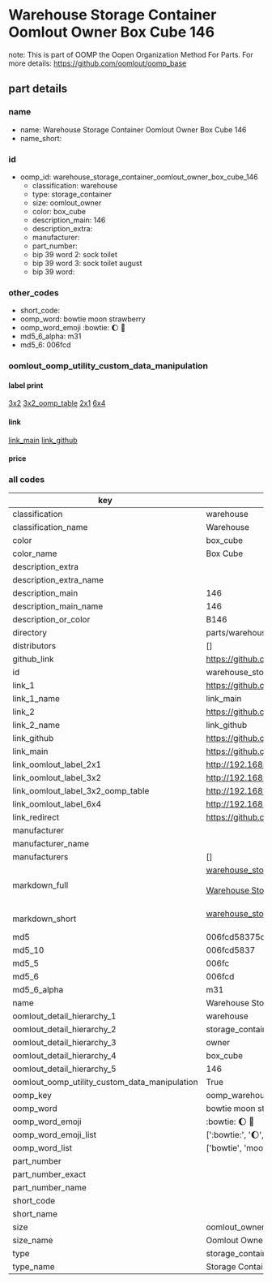 # Warehouse Storage Container Oomlout Owner Box Cube 146  

note: This is part of OOMP the Oopen Organization Method For Parts. For more details: https://github.com/oomlout/oomp_base

##  part details
  







### name
* name: Warehouse Storage Container Oomlout Owner Box Cube 146
* name_short: 
### id
* oomp_id: warehouse_storage_container_oomlout_owner_box_cube_146
  * classification: warehouse
  * type: storage_container
  * size: oomlout_owner
  * color: box_cube
  * description_main: 146
  * description_extra: 
  * manufacturer: 
  * part_number: 
  * bip 39 word 2: sock toilet
  * bip 39 word 3: sock toilet august
  * bip 39 word: 

### other_codes
* short_code: 
* oomp_word: bowtie moon strawberry
* oomp_word_emoji :bowtie: :moon: :strawberry:
* md5_6_alpha: m31
* md5_6: 006fcd






### oomlout_oomp_utility_custom_data_manipulation
#### label print
[3x2](http://192.168.1.245:1112/?label=oomp%20m31)
[3x2_oomp_table](http://192.168.1.108:1112/?label=oomp%20m31)
[2x1](http://192.168.1.242:1112/?label=oomp%20m31)
[6x4](http://192.168.1.55:1112/?label=oomp%20m31)    

#### link

[link_main](https://github.com/oomlout/oomlout_oomp_version_1_messy/tree/main/parts/warehouse_storage_container_oomlout_owner_box_cube_146) [link_github](https://github.com/oomlout/oomlout_oomp_version_1_messy/tree/main/parts/warehouse_storage_container_oomlout_owner_box_cube_146)                             

#### price







### all codes 
| key | value |  
| --- | --- |  
| classification | warehouse |  
| classification_name | Warehouse |  
| color | box_cube |  
| color_name | Box Cube |  
| description_extra |  |  
| description_extra_name |  |  
| description_main | 146 |  
| description_main_name | 146 |  
| description_or_color | B146 |  
| directory | parts/warehouse_storage_container_oomlout_owner_box_cube_146 |  
| distributors | [] |  
| github_link | https://github.com/oomlout/oomlout_oomp_part_src/tree/main/parts/warehouse_storage_container_oomlout_owner_box_cube_146 |  
| id | warehouse_storage_container_oomlout_owner_box_cube_146 |  
| link_1 | https://github.com/oomlout/oomlout_oomp_version_1_messy/tree/main/parts/warehouse_storage_container_oomlout_owner_box_cube_146 |  
| link_1_name | link_main |  
| link_2 | https://github.com/oomlout/oomlout_oomp_version_1_messy/tree/main/parts/warehouse_storage_container_oomlout_owner_box_cube_146 |  
| link_2_name | link_github |  
| link_github | https://github.com/oomlout/oomlout_oomp_version_1_messy/tree/main/parts/warehouse_storage_container_oomlout_owner_box_cube_146 |  
| link_main | https://github.com/oomlout/oomlout_oomp_version_1_messy/tree/main/parts/warehouse_storage_container_oomlout_owner_box_cube_146 |  
| link_oomlout_label_2x1 | http://192.168.1.242:1112/?label=oomp%20m31 |  
| link_oomlout_label_3x2 | http://192.168.1.245:1112/?label=oomp%20m31 |  
| link_oomlout_label_3x2_oomp_table | http://192.168.1.108:1112/?label=oomp%20m31 |  
| link_oomlout_label_6x4 | http://192.168.1.55:1112/?label=oomp%20m31 |  
| link_redirect | https://github.com/oomlout/oomlout_oomp_version_1_messy/tree/main/parts/warehouse_storage_container_oomlout_owner_box_cube_146 |  
| manufacturer |  |  
| manufacturer_name |  |  
| manufacturers | [] |  
| markdown_full | [warehouse_storage_container_oomlout_owner_box_cube_146](none)<br>[](none)<br>[Warehouse Storage Container Oomlout Owner Box Cube 146](none)<br><br> |  
| markdown_short | [warehouse_storage_container_oomlout_owner_box_cube_146](none)<br><br> |  
| md5 | 006fcd58375c373bb03b772e1e78f670 |  
| md5_10 | 006fcd5837 |  
| md5_5 | 006fc |  
| md5_6 | 006fcd |  
| md5_6_alpha | m31 |  
| name | Warehouse Storage Container Oomlout Owner Box Cube 146 |  
| oomlout_detail_hierarchy_1 | warehouse |  
| oomlout_detail_hierarchy_2 | storage_container |  
| oomlout_detail_hierarchy_3 | owner |  
| oomlout_detail_hierarchy_4 | box_cube |  
| oomlout_detail_hierarchy_5 | 146 |  
| oomlout_oomp_utility_custom_data_manipulation | True |  
| oomp_key | oomp_warehouse_storage_container_oomlout_owner_box_cube_146 |  
| oomp_word | bowtie moon strawberry |  
| oomp_word_emoji | :bowtie: :moon: :strawberry: |  
| oomp_word_emoji_list | [':bowtie:', ':moon:', ':strawberry:'] |  
| oomp_word_list | ['bowtie', 'moon', 'strawberry'] |  
| part_number |  |  
| part_number_exact |  |  
| part_number_name |  |  
| short_code |  |  
| short_name |  |  
| size | oomlout_owner |  
| size_name | Oomlout Owner |  
| type | storage_container |  
| type_name | Storage Container |  
